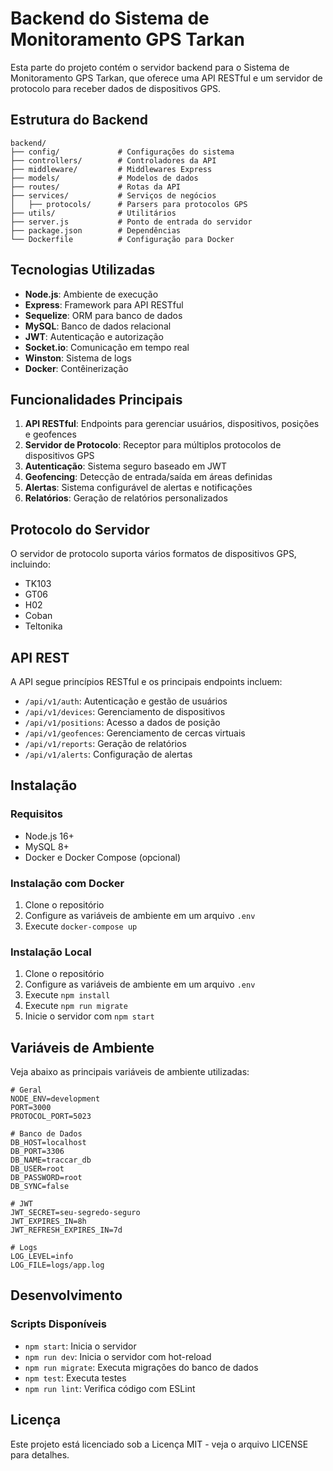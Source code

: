 # Backend do Sistema de Monitoramento GPS Tarkan

Esta parte do projeto contém o servidor backend para o Sistema de Monitoramento GPS Tarkan, que oferece uma API RESTful e um servidor de protocolo para receber dados de dispositivos GPS.

## Estrutura do Backend

```
backend/
├── config/             # Configurações do sistema
├── controllers/        # Controladores da API
├── middleware/         # Middlewares Express
├── models/             # Modelos de dados
├── routes/             # Rotas da API
├── services/           # Serviços de negócios
│   ├── protocols/      # Parsers para protocolos GPS
├── utils/              # Utilitários
├── server.js           # Ponto de entrada do servidor
├── package.json        # Dependências
└── Dockerfile          # Configuração para Docker
```

## Tecnologias Utilizadas

- **Node.js**: Ambiente de execução
- **Express**: Framework para API RESTful
- **Sequelize**: ORM para banco de dados
- **MySQL**: Banco de dados relacional
- **JWT**: Autenticação e autorização
- **Socket.io**: Comunicação em tempo real
- **Winston**: Sistema de logs
- **Docker**: Contêinerização

## Funcionalidades Principais

1. **API RESTful**: Endpoints para gerenciar usuários, dispositivos, posições e geofences
2. **Servidor de Protocolo**: Receptor para múltiplos protocolos de dispositivos GPS
3. **Autenticação**: Sistema seguro baseado em JWT
4. **Geofencing**: Detecção de entrada/saída em áreas definidas
5. **Alertas**: Sistema configurável de alertas e notificações
6. **Relatórios**: Geração de relatórios personalizados

## Protocolo do Servidor

O servidor de protocolo suporta vários formatos de dispositivos GPS, incluindo:

- TK103
- GT06
- H02
- Coban
- Teltonika

## API REST

A API segue princípios RESTful e os principais endpoints incluem:

- `/api/v1/auth`: Autenticação e gestão de usuários
- `/api/v1/devices`: Gerenciamento de dispositivos
- `/api/v1/positions`: Acesso a dados de posição
- `/api/v1/geofences`: Gerenciamento de cercas virtuais
- `/api/v1/reports`: Geração de relatórios
- `/api/v1/alerts`: Configuração de alertas

## Instalação

### Requisitos

- Node.js 16+
- MySQL 8+
- Docker e Docker Compose (opcional)

### Instalação com Docker

1. Clone o repositório
2. Configure as variáveis de ambiente em um arquivo `.env`
3. Execute `docker-compose up`

### Instalação Local

1. Clone o repositório
2. Configure as variáveis de ambiente em um arquivo `.env`
3. Execute `npm install`
4. Execute `npm run migrate`
5. Inicie o servidor com `npm start`

## Variáveis de Ambiente

Veja abaixo as principais variáveis de ambiente utilizadas:

```
# Geral
NODE_ENV=development
PORT=3000
PROTOCOL_PORT=5023

# Banco de Dados
DB_HOST=localhost
DB_PORT=3306
DB_NAME=traccar_db
DB_USER=root
DB_PASSWORD=root
DB_SYNC=false

# JWT
JWT_SECRET=seu-segredo-seguro
JWT_EXPIRES_IN=8h
JWT_REFRESH_EXPIRES_IN=7d

# Logs
LOG_LEVEL=info
LOG_FILE=logs/app.log
```

## Desenvolvimento

### Scripts Disponíveis

- `npm start`: Inicia o servidor
- `npm run dev`: Inicia o servidor com hot-reload
- `npm run migrate`: Executa migrações do banco de dados
- `npm test`: Executa testes
- `npm run lint`: Verifica código com ESLint

## Licença

Este projeto está licenciado sob a Licença MIT - veja o arquivo LICENSE para detalhes.